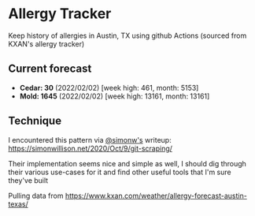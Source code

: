 # Allergy Tracker

Keep history of allergies in Austin, TX using github Actions (sourced from KXAN's allergy tracker)

## Current forecast
<!-- INJECT FORECAST -->
- **Cedar: 30** (2022/02/02)  [week high: 461, month: 5153]
- **Mold: 1645** (2022/02/02)  [week high: 13161, month: 13161]
<!-- END INJECT FORECAST -->

## Technique

I encountered this pattern via [@simonw's](https://github.com/simonw) writeup: https://simonwillison.net/2020/Oct/9/git-scraping/

Their implementation seems nice and simple as well, I should dig through their various use-cases for it and find other useful tools that I'm sure they've built

Pulling data from https://www.kxan.com/weather/allergy-forecast-austin-texas/
